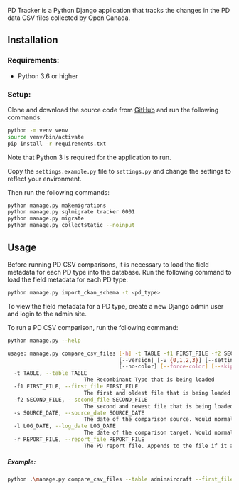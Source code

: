 PD Tracker is a Python Django application that tracks the changes in the PD data 
CSV files collected by Open Canada.

## Installation

### Requirements: 
* Python 3.6 or higher

### Setup:

Clone and download the source code from [GitHub]() and run the following commands:

```bash
python -m venv venv
source venv/bin/activate
pip install -r requirements.txt
```
Note that Python 3 is required for the application to run.

Copy the `settings.example.py` file to `settings.py` and change the settings to reflect
your environment.

Then run the following commands:

```bash
python manage.py makemigrations
python manage.py sqlmigrate tracker 0001
python manage.py migrate
python manage.py collectstatic --noinput
```

## Usage

Before running PD CSV comparisons, it is necessary to load the field metadata for each PD type into the database.
Run the following command to load the field metadata for each PD type:

```bash
python manage.py import_ckan_schema -t <pd_type>
```

To view the field metadata for a PD type, create a new Django admin user and login to the admin site.

To run a PD CSV comparison, run the following command:

```bash
python manage.py --help

usage: manage.py compare_csv_files [-h] -t TABLE -f1 FIRST_FILE -f2 SECOND_FILE -s SOURCE_DATE -l LOG_DATE -r REPORT_FILE
                                   [--version] [-v {0,1,2,3}] [--settings SETTINGS] [--pythonpath PYTHONPATH] [--traceback]
                                   [--no-color] [--force-color] [--skip-checks]
  -t TABLE, --table TABLE
                        The Recombinant Type that is being loaded
  -f1 FIRST_FILE, --first_file FIRST_FILE
                        The first and oldest file that is being loaded
  -f2 SECOND_FILE, --second_file SECOND_FILE
                        The second and newest file that is being loaded
  -s SOURCE_DATE, --source_date SOURCE_DATE
                        The date of the comparison source. Would normally correspond to the data of the first file.
  -l LOG_DATE, --log_date LOG_DATE
                        The date of the comparison target. Would normally correspond to the data of the second file.
  -r REPORT_FILE, --report_file REPORT_FILE
                        The PD report file. Appends to the file if it already exists
```

##### Example:

```bash
python .\manage.py compare_csv_files --table adminaircraft --first_file data\20220329\adminaircraft.csv --second_file  data\20220330\adminaircraft.csv --source_date 2022-03-29 --log_date 2022-03-30 --report_file data\adminaircraft_activity_log.csv
```

